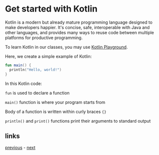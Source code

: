 # Get started with Kotlin 

Kotlin is a modern but already mature programming language designed to make developers happier. It's concise, safe, interoperable with Java and other languages, and provides many ways to reuse code between multiple platforms for productive programming.

To learn Kotlin in our classes, you may use [Kotlin Playground](https://play.kotlinlang.org/).

Here, we create a simple example of Kotlin:

```kotlin
fun main() {
  println("Hello, world!")
}
```

In this Kotlin code:

`fun` is used to declare a function

`main()` function is where your program starts from

Body of a function is written within curly braces `{}`

`println()` and `print()` functions print their arguments to standard output

## links

[previous](#) - [next](#)
